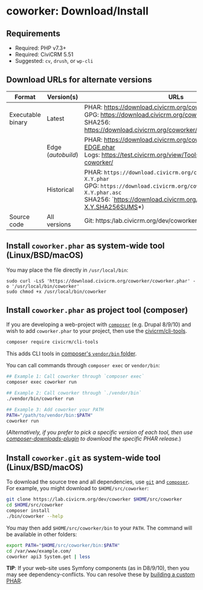 # coworker: Download/Install

## Requirements

* Required: PHP v7.3+
* Required: CiviCRM 5.51
* Suggested: `cv`, `drush`, or `wp-cli`

<a name="urls"></a>
## Download URLs for alternate versions

| Format            | Version(s)           | URLs |
| --                | --                   | --   |
| Executable binary | Latest               | PHAR: https://download.civicrm.org/coworker/coworker.phar<br/>GPG: https://download.civicrm.org/coworker/coworker.phar.asc<br/>SHA256: https://download.civicrm.org/coworker/coworker.SHA256SUMS |
|                   | Edge (*autobuild*)   | PHAR: https://download.civicrm.org/coworker/coworker-EDGE.phar<br/>Logs: https://test.civicrm.org/view/Tools/job/Tool-Publish-coworker/ |
|                   | Historical           | PHAR: `https://download.civicrm.org/coworker/coworker-X.Y.phar`<br/>GPG: `https://download.civicrm.org/coworker/coworker-X.Y.phar.asc`<br/>SHA256: `https://download.civicrm.org/coworker/coworker-X.Y.SHA256SUMS*) |
| Source code       | All versions         | Git: https:/lab.civicrm.org/dev/coworker |

<a name="phar-unix"></a>
## Install `coworker.phar` as system-wide tool (Linux/BSD/macOS)

You may place the file directly in `/usr/local/bin`:

```
sudo curl -LsS 'https://download.civicrm.org/coworker/coworker.phar' -o '/usr/local/bin/coworker'
sudo chmod +x /usr/local/bin/coworker
```

<a name="phar-composer"></a>
## Install `coworker.phar` as project tool (composer)

If you are developing a web-project with [`composer`](https://getcomposer.org) (e.g.  Drupal 8/9/10) and wish to add `coworker.phar` to your project,
then use the [civicrm/cli-tools](https://github.com/civicrm/civicrm-cli-tools).

```bash
composer require civicrm/cli-tools
```

This adds CLI tools in [composer's `vendor/bin` folder](https://getcomposer.org/doc/articles/vendor-binaries.md).

You can call commands through `composer exec` or `vendor/bin`:

```bash
## Example 1: Call coworker through `composer exec`
composer exec coworker run

## Example 2: Call coworker through `./vendor/bin`
./vendor/bin/coworker run

## Example 3: Add coworker your PATH
PATH="/path/to/vendor/bin:$PATH"
coworker run
```

(*Alternatively, if you prefer to pick a specific version of each tool, then use [composer-downloads-plugin](https://github.com/civicrm/composer-downloads-plugin)
to download the specific PHAR release.*)

<a name="src-unix"></a>
## Install `coworker.git` as system-wide tool (Linux/BSD/macOS)

To download the source tree and all dependencies, use [`git`](https://git-scm.com) and [`composer`](https://getcomposer.org/).
For example, you might download to `$HOME/src/coworker`:

```bash
git clone https://lab.civicrm.org/dev/coworker $HOME/src/coworker
cd $HOME/src/coworker
composer install
./bin/coworker --help
```

You may then add `$HOME/src/coworker/bin` to your `PATH`. The command will be available in other folders:

```bash
export PATH="$HOME/src/coworker/bin:$PATH"
cd /var/www/example.com/
coworker api3 System.get | less
```

__TIP__: If your web-site uses Symfony components (as in D8/9/10), then you may see dependency-conflicts. You can resolve these by [building a custom PHAR](develop.md).
